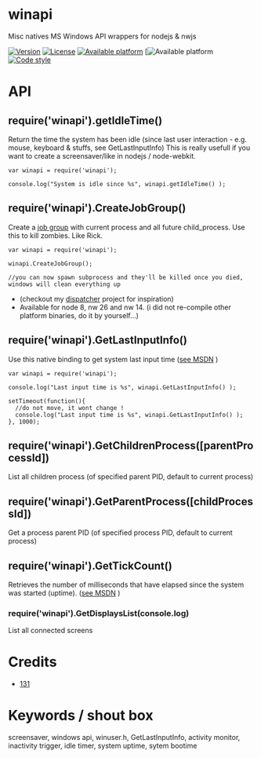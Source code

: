 
# winapi
Misc natives MS Windows API wrappers for nodejs & nwjs

[![Version](https://img.shields.io/npm/v/winapi.svg)](https://www.npmjs.com/package/winapi)
[![License](https://img.shields.io/badge/license-MIT-blue.svg)](http://opensource.org/licenses/MIT)
[![Available platform](https://img.shields.io/badge/platform-win32-blue.svg)](https://img.shields.io/badge/platform-nwjs-blue.svg)  [![Available platform](https://img.shields.io/badge/platform-win32-blue.svg)
[![Code style](https://img.shields.io/badge/code%2fstyle-ivs-green.svg)](https://www.npmjs.com/package/eslint-plugin-ivs)



# API

## require('winapi').getIdleTime()
Return the time the system has been idle (since last user interaction - e.g. mouse, keyboard & stuffs, see GetLastInputInfo)
This is really usefull if you want to create a screensaver/like in nodejs / node-webkit.

```
var winapi = require('winapi');

console.log("System is idle since %s", winapi.getIdleTime() );

```

## require('winapi').CreateJobGroup()
Create a [job group](https://docs.microsoft.com/fr-fr/windows/desktop/ProcThread/job-objects) with current process and all future child_process. Use this to kill zombies. Like Rick.

```
var winapi = require('winapi');

winapi.CreateJobGroup();

//you can now spawn subprocess and they'll be killed once you died, windows will clean everything up

```
* (checkout my [dispatcher](https://github.com/131/dispatcher) project for inspiration)
* Available for node 8, nw 26 and nw 14. (i did not re-compile other platform binaries, do it by yourself...)




## require('winapi').GetLastInputInfo()
Use this native binding to get system last input time ([see MSDN](https://msdn.microsoft.com/en-us/library/windows/desktop/ms646302%28v=vs.85%29.aspx) )

```
var winapi = require('winapi');

console.log("Last input time is %s", winapi.GetLastInputInfo() );

setTimeout(function(){
  //do not move, it wont change !
  console.log("Last input time is %s", winapi.GetLastInputInfo() );
}, 1000);

```


## require('winapi').GetChildrenProcess([parentProcessId])
List all children process (of specified parent PID, default to current process)


## require('winapi').GetParentProcess([childProcessId])
Get a process parent PID (of specified process PID, default to current process)



## require('winapi').GetTickCount()
Retrieves the number of milliseconds that have elapsed since the system was started (uptime). ([see MSDN](https://msdn.microsoft.com/en-us/library/windows/desktop/ms724408%28v=vs.85%29.aspx) )

### require('winapi').GetDisplaysList(console.log)
List all connected screens

# Credits
* [131](mailto:131.js@cloudyks.org)


# Keywords / shout box
screensaver, windows api, winuser.h, GetLastInputInfo, activity monitor, inactivity trigger, idle timer, system uptime, sytem bootime


